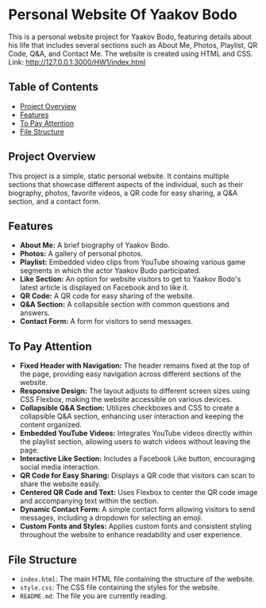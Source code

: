 # Personal Website Of Yaakov Bodo

This is a personal website project for Yaakov Bodo, featuring details about his life that includes several sections such as About Me, Photos, Playlist, QR Code, Q&A, and Contact Me. The website is created using HTML and CSS.
Link: http://127.0.0.1:3000/HW1/index.html

## Table of Contents

- [Project Overview](#project-overview)
- [Features](#features)
- [To Pay Attention](#To-pay-attention)
- [File Structure](#file-structure)

## Project Overview

This project is a simple, static personal website. It contains multiple sections that showcase different aspects of the individual, such as their biography, photos, favorite videos, a QR code for easy sharing, a Q&A section, and a contact form.

## Features

- **About Me:** A brief biography of Yaakov Bodo.
- **Photos:** A gallery of personal photos.
- **Playlist:** Embedded video clips from YouTube showing various game segments in which the actor Yaakov Budo participated.
- **Like Section:** An option for website visitors to get to Yaakov Bodo's latest article is displayed on Facebook and to like it.
- **QR Code:** A QR code for easy sharing of the website.
- **Q&A Section:** A collapsible section with common questions and answers.
- **Contact Form:** A form for visitors to send messages.

## To Pay Attention
- **Fixed Header with Navigation:** The header remains fixed at the top of the page, providing easy navigation across different sections of the website.
- **Responsive Design:** The layout adjusts to different screen sizes using CSS Flexbox, making the website accessible on various devices.
- **Collapsible Q&A Section:** Utilizes checkboxes and CSS to create a collapsible Q&A section, enhancing user interaction and keeping the content organized.
- **Embedded YouTube Videos:** Integrates YouTube videos directly within the playlist section, allowing users to watch videos without leaving the page.
- **Interactive Like Section:** Includes a Facebook Like button, encouraging social media interaction.
- **QR Code for Easy Sharing:** Displays a QR code that visitors can scan to share the website easily.
- **Centered QR Code and Text:** Uses Flexbox to center the QR code image and accompanying text within the section.
- **Dynamic Contact Form:** A simple contact form allowing visitors to send messages, including a dropdown for selecting an emoji.
- **Custom Fonts and Styles:** Applies custom fonts and consistent styling throughout the website to enhance readability and user experience.

## File Structure

- `index.html`: The main HTML file containing the structure of the website.
- `style.css`: The CSS file containing the styles for the website.
- `README.md`: The file you are currently reading.

